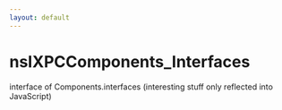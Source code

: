 ```yaml
---
layout: default
---
```


# nsIXPCComponents_Interfaces #

interface of Components.interfaces
(interesting stuff only reflected into JavaScript)

